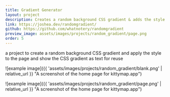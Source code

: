 ```yaml
---
title: Gradient Generator
layout: project
description: Creates a random background CSS gradient & adds the style to the page
link: https://joshea.dev/randomgradient/
github: https://github.com/whatnotery/randomgradient
preview_image: assets/images/projects/random_gradient/page.png
order: 5
---
```


a project to create a random background CSS gradient and apply the style to the page and show the CSS gradient as text for reuse

![example image]({{ 'assets/images/projects/random_gradient/blank.png' | relative_url }} "A screenshot of the home page for kittymap.app")

![example image]({{ 'assets/images/projects/random_gradient/page.png' | relative_url }} "A screenshot of the home page for kittymap.app")